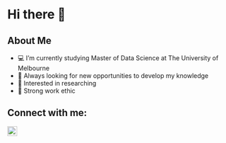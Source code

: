 # Hi there 👋
## About Me
- 💻 I’m currently studying Master of Data Science at The University of Melbourne
- 🌱 Always looking for new opportunities to develop my knowledge
- 💞️ Interested in researching
- 🦾 Strong work ethic

## Connect with me:
[<img align="left" alt="KavGol | LinkedIn" width="22px" src="https://cdn.jsdelivr.net/npm/simple-icons@v3/icons/linkedin.svg" />][linkedin]

[linkedin]: https://www.linkedin.com/in/kaveesh-gollaheennalage-749199247/

<!---
KavGo/KavGo is a ✨ special ✨ repository because its `README.md` (this file) appears on your GitHub profile.
You can click the Preview link to take a look at your changes.
--->
